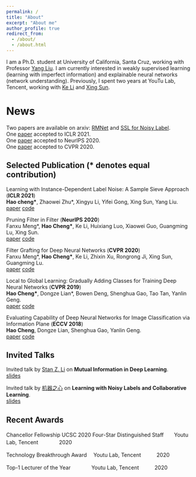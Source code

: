 ```yaml
---
permalink: /
title: "About"
excerpt: "About me"
author_profile: true
redirect_from: 
  - /about/
  - /about.html
---
```


I am a Ph.D. student at University of California, Santa Cruz, working with
Professor [Yang Liu](http://www.yliuu.com). I am currently interested in weakly supervised learning (learning with imperfect information) and explainable neural networks (network understanding). Previously, I spent two years at YouTu Lab, Tencent, working with [Ke Li](https://scholar.google.com/citations?user=mfWsFM0AAAAJ&hl=en) and [Xing Sun](https://www.sunxing.org).


News
======
Two papers are available on arxiv: [RMNet](https://arxiv.org/abs/2111.00687) and [SSL for Noisy Label](https://arxiv.org/abs/2110.09022).  
One [paper](https://arxiv.org/pdf/2010.02347.pdf) accepted to ICLR 2021.  
One [paper](https://arxiv.org/pdf/2009.14410.pdf) accepted to NeurlPS 2020.  
One [paper](https://openaccess.thecvf.com/content_CVPR_2020/papers/Meng_Filter_Grafting_for_Deep_Neural_Networks_CVPR_2020_paper.pdf) accepted to CVPR 2020.

## Selected Publication (* denotes equal contribution)

Learning with Instance-Dependent Label Noise: A Sample Sieve Approach (**ICLR 2021**)  
**Hao cheng\***, Zhaowei Zhu\*, Xingyu Li, Yifei Gong, Xing Sun, Yang Liu.  
[paper](https://arxiv.org/pdf/2010.02347.pdf) [code](https://github.com/haochenglouis/cores)


Pruning Filter in Filter (**NeurlPS 2020**)  
Fanxu Meng\*, **Hao Cheng\***, Ke Li, Huixiang Luo, Xiaowei Guo, Guangming Lu, Xing Sun.  
[paper](https://arxiv.org/pdf/2009.14410.pdf) [code](https://github.com/fxmeng/Pruning-Filter-in-Filter)


Filter Grafting for Deep Neural Networks (**CVPR 2020**)  
Fanxu Meng\*, **Hao Cheng\***, Ke Li, Zhixin Xu, Rongrong Ji, Xing Sun, Guangming Lu.  
[paper](https://openaccess.thecvf.com/content_CVPR_2020/papers/Meng_Filter_Grafting_for_Deep_Neural_Networks_CVPR_2020_paper.pdf) [code](https://github.com/fxmeng/filter-grafting)


Local to Global Learning: Gradually Adding Classes for Training Deep Neural Networks (**CVPR 2019**)  
**Hao Cheng\***, Dongze Lian\*, Bowen Deng, Shenghua Gao, Tao Tan, Yanlin Geng.  
[paper](https://openaccess.thecvf.com/content_CVPR_2019/papers/Cheng_Local_to_Global_Learning_Gradually_Adding_Classes_for_Training_Deep_CVPR_2019_paper.pdf) [code](https://github.com/piratehao/Local-to-Global-Learning-for-DNNs)



Evaluating Capability of Deep Neural Networks for Image Classification via Information Plane (**ECCV 2018**)  
**Hao Cheng**, Dongze Lian, Shenghua Gao, Yanlin Geng.  
[paper](https://openaccess.thecvf.com/content_ECCV_2018/papers/Hao_Cheng_Evaluating_Capability_of_ECCV_2018_paper.pdf) [code](https://github.com/haochenglouis/ib_cnn)


## Invited Talks 

Invited talk by [Stan Z. Li](https://scholar.google.com/citations?user=Y-nyLGIAAAAJ&hl=zh-CN) on **Mutual Information in Deep Learning**.  
[slides](https://haochenglouis.github.io/files/mi_dl.pdf) 


Invited talk by [机器之心](https://www.jiqizhixin.com) on **Learning with Noisy Labels and Collaborative Learning**.  
[slides](https://share.weiyun.com/rgKWV4qb) 

## Recent Awards

Chancellor Fellowship            UCSC                    2020
Four-Star Distinguished Staff　　Youtu Lab, Tencent　　　　2020 

Technology Breakthrough Award　  Youtu Lab, Tencent　　　2020

Top-1 Lecturer of the Year　　　　Youtu Lab, Tencent　　　2020







